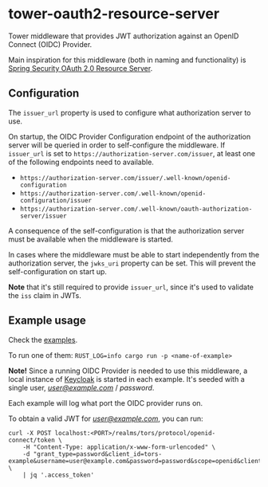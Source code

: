 # tower-oauth2-resource-server

Tower middleware that provides JWT authorization against an OpenID Connect (OIDC) Provider.

Main inspiration for this middleware (both in naming and functionality) is [Spring Security OAuth 2.0 Resource Server](https://docs.spring.io/spring-security/reference/servlet/oauth2/resource-server/index.html).

## Configuration

The `issuer_url` property is used to configure what authorization server to use.

On startup, the OIDC Provider Configuration endpoint of the authorization server will be queried in order to self-configure the middleware.
If `issuer_url` is set to `https://authorization-server.com/issuer`, at least one of the following endpoints need to available.

 - `https://authorization-server.com/issuer/.well-known/openid-configuration`
 - `https://authorization-server.com/.well-known/openid-configuration/issuer`
 - `https://authorization-server.com/.well-known/oauth-authorization-server/issuer`

A consequence of the self-configuration is that the authorization server must be available when the middleware is started.

In cases where the middleware must be able to start independently from the authorization server, the `jwks_uri` property can be set.
This will prevent the self-configuration on start up.

**Note** that it's still required to provide `issuer_url`, since it's used to validate the `iss` claim in JWTs.

## Example usage

Check the [examples](./examples/).

To run one of them: `RUST_LOG=info cargo run -p <name-of-example>`

**Note!** Since a running OIDC Provider is needed to use this middleware, a local instance of [Keycloak](https://www.keycloak.org/) is started in each example.
It's seeded with a single user, *user@example.com* / *password*.

Each example will log what port the OIDC provider runs on.

To obtain a valid JWT for *user@example.com*, you can run:

```
curl -X POST localhost:<PORT>/realms/tors/protocol/openid-connect/token \
    -H "Content-Type: application/x-www-form-urlencoded" \
    -d "grant_type=password&client_id=tors-example&username=user@example.com&password=password&scope=openid&client_secret=SGkkbV1nCLfKfr0Zxyig6isRgT1RdK2q" \
    | jq '.access_token'
```
